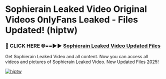 # Sophierain Leaked Video Original Videos 0nlyFans Leaked - Files Updated! (hiptw)

<h3>🔴 CLICK HERE 🌐==►► <a href="https://tinyurl.com/2jnfzry5" rel="nofollow">Sophierain Leaked Video Updated Files</a></h3>

Get Sophierain Leaked Video and all content. Now you can access all videos and pictures of Sophierain Leaked Video. New Updated Files 2025!

[![hiptw](https://i.imgur.com/GyGTBgg.gif)](https://tinyurl.com/2jnfzry5)
